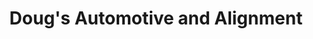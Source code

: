 ---
title: "Doug's Automotive and Alignment"
url: /lawrence/dougs-automotive-and-alignment/
shop: car repair
---